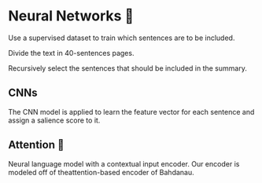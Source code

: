 # Neural Networks 🧠

Use a supervised dataset to train which sentences are to be included.

Divide the text in 40-sentences pages.

Recursively select the sentences that should be included in the summary.


## CNNs

The CNN model is applied to learn the feature vector for each sentence and assign a salience score to it.


## Attention 🎨

Neural language model with a contextual input encoder. Our encoder is modeled off of theattention-based encoder of Bahdanau.
